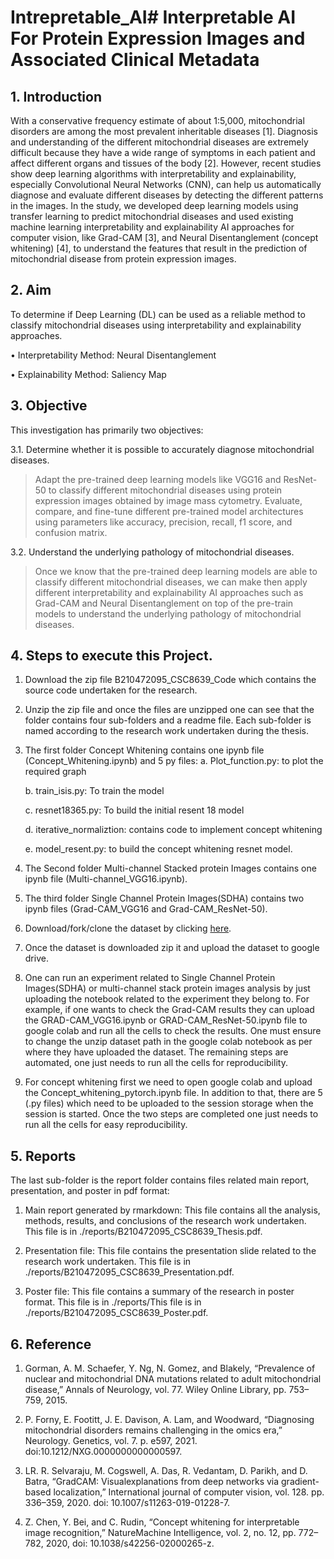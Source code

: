 # Intrepretable_AI# Interpretable AI For Protein Expression Images and Associated Clinical Metadata

## 1. Introduction

With a conservative frequency estimate of about 1:5,000, mitochondrial disorders are among the most prevalent inheritable diseases [1]. Diagnosis and understanding of the different mitochondrial diseases are extremely difficult because they have a wide range of symptoms in each patient and affect different organs and tissues of the body [2]. However, recent studies show deep learning algorithms with interpretability and explainability, especially Convolutional Neural Networks (CNN), can help us automatically diagnose and evaluate different diseases by detecting the different patterns in the images. In the study, we developed deep learning models using transfer learning to predict mitochondrial diseases and used existing machine learning interpretability and explainability AI approaches for computer vision, like Grad-CAM [3], and Neural Disentanglement (concept whitening) [4], to understand the features that result in the prediction of mitochondrial disease from protein expression images.

## 2. Aim

To determine if Deep Learning (DL) can be used as a reliable method to classify mitochondrial diseases using interpretability
and explainability approaches.

• Interpretability Method: Neural Disentanglement

• Explainability Method: Saliency Map 

## 3. Objective

This investigation has primarily two objectives:

3.1. Determine whether it is possible to accurately diagnose mitochondrial diseases.

>  Adapt the pre-trained deep learning models like VGG16 and ResNet-50 to classify different mitochondrial diseases using protein expression images obtained by image mass cytometry.     Evaluate, compare, and fine-tune different pre-trained model architectures using parameters like accuracy, precision, recall, f1 score, and confusion matrix.

3.2. Understand the underlying pathology of mitochondrial diseases.

> Once we know that the pre-trained deep learning models are able to classify different mitochondrial diseases, we can make then apply different interpretability and explainability AI approaches such as Grad-CAM and Neural Disentanglement on top of the pre-train models to understand the underlying pathology of mitochondrial diseases. 

## 4. Steps to execute this Project.

1. Download the zip file B210472095_CSC8639_Code which contains the source code undertaken for the research.

2. Unzip the zip file and once the files are unzipped one can see that the folder contains four sub-folders and a readme file. Each sub-folder is named according to the research work undertaken during the thesis.  

3. The first folder Concept Whitening contains one ipynb file (Concept_Whitening.ipynb) and 5 py files:
	a. Plot_function.py: to plot the required graph

	b. train_isis.py: To train the model

	c. resnet18365.py: To build the initial resent 18 model

	d. iterative_normaliztion: contains code to implement concept whitening

	e. model_resent.py: to build the concept whitening resnet model.

4. The Second folder Multi-channel Stacked protein Images contains one ipynb file (Multi-channel_VGG16.ipynb).

5. The third folder Single Channel Protein Images(SDHA) contains two ipynb files (Grad-CAM_VGG16 and Grad-CAM_ResNet-50).

6. Download/fork/clone the dataset by clicking [here](https://github.com/atifkhanncl/interpretable_AI).

7. Once the dataset is downloaded zip it and upload the dataset to google drive. 

8. One can run an experiment related to Single Channel Protein Images(SDHA) or multi-channel stack protein images analysis by just uploading the notebook related to the experiment they belong to. For example, if one wants to check the Grad-CAM results they can upload the GRAD-CAM_VGG16.ipynb or GRAD-CAM_ResNet-50.ipynb file to google colab and run all the cells to check the results. One must ensure to change the unzip dataset path in the google colab notebook as per where they have uploaded the dataset. The remaining steps are automated, one just needs to run all the cells for reproducibility.

9. For concept whitening first we need to open google colab and upload the Concept_whitening_pytorch.ipynb file. In addition to that, there are 5 (.py files) which need to be uploaded to the session storage when the session is started. Once the two steps are completed one just needs to run all the cells for easy reproducibility.
 

## 5. Reports

The last sub-folder is the report folder contains files related main report, presentation, and poster in pdf format:

1. Main report generated by rmarkdown: This file contains all the analysis, methods, results, and conclusions of the research work undertaken. This file is in ./reports/B210472095_CSC8639_Thesis.pdf.

2. Presentation file: This file contains the presentation slide related to the research work undertaken. This file is in ./reports/B210472095_CSC8639_Presentation.pdf.

3. Poster file: This file contains a summary of the research in poster format. This file is in ./reports/This file is in ./reports/B210472095_CSC8639_Poster.pdf.

## 6. Reference

1. Gorman, A. M. Schaefer, Y. Ng, N. Gomez, and Blakely, “Prevalence of nuclear and mitochondrial DNA mutations related to adult mitochondrial disease,” Annals of Neurology, vol. 77. Wiley Online Library, pp. 753–759, 2015.

2. P. Forny, E. Footitt, J. E. Davison, A. Lam, and Woodward, “Diagnosing mitochondrial disorders remains challenging in the omics era,” Neurology. Genetics, vol. 7. p. e597, 2021. doi:10.1212/NXG.0000000000000597.

3. LR. R. Selvaraju, M. Cogswell, A. Das, R. Vedantam, D. Parikh, and D. Batra, “GradCAM: Visualexplanations from deep networks via gradient-based localization,” International journal of computer vision, vol. 128. pp. 336–359, 2020. doi: 10.1007/s11263-019-01228-7.

4. Z. Chen, Y. Bei, and C. Rudin, “Concept whitening for interpretable image recognition,” NatureMachine Intelligence, vol. 2, no. 12, pp. 772–782, 2020, doi: 10.1038/s42256-02000265-z.
